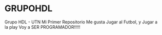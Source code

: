 # GRUPOHDL
Grupo HDL - UTN
Mi Primer Repositorio
Me gusta Jugar al Futbol, y Jugar a la play
Voy a SER PROGRAMADOR!!!!!

